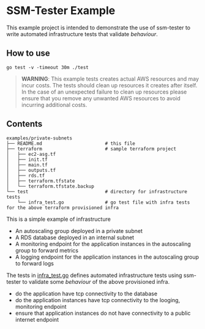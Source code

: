 # SSM-Tester Example

This example project is intended to demonstrate the use of ssm-tester to write automated infrastructure tests that 
validate *behaviour*. 

## How to use
```shell script
go test -v -timeout 30m ./test 
```
> **WARNING**: This example tests creates actual AWS resources and may incur costs. The tests should clean up
resources it creates after itself. In the case of an unexpected failure to clean up resources please ensure 
that you remove any unwanted AWS resources to avoid incurring additional costs.  

## Contents
```
examples/private-subnets
├── README.md                       # this file  
├── terraform                       # sample terraform project
│   ├── ec2-asg.tf
│   ├── init.tf
│   ├── main.tf
│   ├── outputs.tf
│   ├── rds.tf
│   ├── terraform.tfstate
│   └── terraform.tfstate.backup
└── test                            # directory for infrastructure tests
    └── infra_test.go               # go test file with infra tests for the above terraform provisioned infra
```

This is a simple example of infrastructure 
* An autoscaling group deployed in a private subnet
* A RDS database deployed in an internal subnet
* A monitoring endpoint for the application instances in the autoscaling group to forward metrics
* A logging endpoint for the application instances in the autoscaling group to forward logs

The tests in [infra_test.go](./test/infra_test.go) defines automated infrastructure tests using ssm-tester to validate 
some *behaviour* of the above provisioned infra. 
* do the application have tcp connectivity to the database
* do the application instances have tcp connectivity to the looging, monitoring endpoint
* ensure that application instances do not have connectivity to a public internet endpoint

